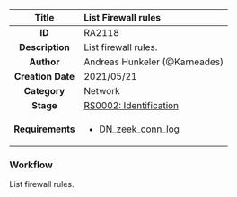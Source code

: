 | Title                       | List Firewall rules         |
|:---------------------------:|:--------------------|
| **ID**                      | RA2118            |
| **Description**             | List firewall rules.   |
| **Author**                  | Andreas Hunkeler (@Karneades)        |
| **Creation Date**           | 2021/05/21 |
| **Category**                | Network      |
| **Stage**                   |[RS0002: Identification](../Response_Stages/RS0002.md)| 
| **Requirements** |<ul><li>DN_zeek_conn_log</li></ul>|

### Workflow

List firewall rules.
